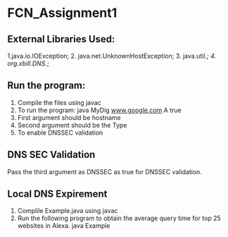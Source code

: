 # FCN_Assignment1 
External Libraries Used:
------------------------
1.java.io.IOException;
2. java.net.UnknownHostException;
3. java.util.*;
4. org.xbill.DNS.*;

Run the program:
------------------------
1. Compile the files using javac
2. To run the program:
	java MyDig www.google.com A true
3. First argument should be hostname
4. Second argument should be the Type	
5. To enable DNSSEC validation

DNS SEC Validation
-------------------------
Pass the third argument as DNSSEC as true for DNSSEC validation.

Local DNS Expirement
-------------------------
1. Complile Example.java using javac
2. Run the following program to obtain the average query time for top 25 websites in Alexa.
	java Example

